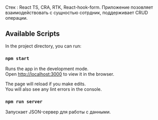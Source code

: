Стек : React TS, CRA, RTK, React-hook-form.
Приложение позовляет взаимодействовать с сущностью сотрдник, поддерживает CRUD операции.

## Available Scripts

In the project directory, you can run:

### `npm start`

Runs the app in the development mode.\
Open [http://localhost:3000](http://localhost:3000) to view it in the browser.

The page will reload if you make edits.\
You will also see any lint errors in the console.

### `npm run server`

Запускает JSON-сервер для работы с данными.
